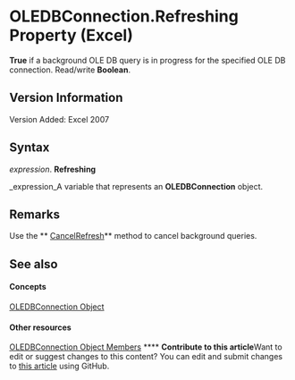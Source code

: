 
# OLEDBConnection.Refreshing Property (Excel)

 **True** if a background OLE DB query is in progress for the specified OLE DB connection. Read/write **Boolean**.


## Version Information

Version Added: Excel 2007 


## Syntax

 _expression_. **Refreshing**

 _expression_A variable that represents an  **OLEDBConnection** object.


## Remarks

Use the  ** [CancelRefresh](28272852-36f8-c96c-0901-5d0bf237527e.md)** method to cancel background queries.


## See also


#### Concepts


 [OLEDBConnection Object](f246e544-9854-8e71-a7f7-dec57dd725e4.md)
#### Other resources


 [OLEDBConnection Object Members](2f1a2f81-ee3a-1b60-8dc3-87818e1790c1.md)
****   **Contribute to this article**Want to edit or suggest changes to this content? You can edit and submit changes to  [this article](https://github.com/jhershey00/VBA_Excel_Test/OpenXMLCon/articles/1fdce249-540e-3460-fba6-63b5f80a159b.md) using GitHub.


